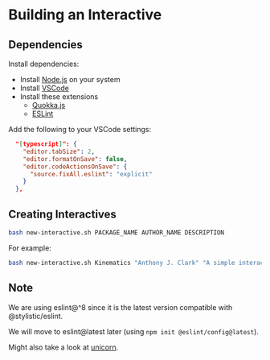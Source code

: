 # Building an Interactive

## Dependencies

Install dependencies:

- Install [Node.js](https://nodejs.org/) on your system
- Install [VSCode](https://code.visualstudio.com/)
- Install these extensions
  - [Quokka.js](https://marketplace.visualstudio.com/items?itemName=WallabyJs.quokka-vscode)
  - [ESLint](https://marketplace.visualstudio.com/items?itemName=dbaeumer.vscode-eslint)

Add the following to your VSCode settings:

~~~json
  "[typescript]": {
    "editor.tabSize": 2,
    "editor.formatOnSave": false,
    "editor.codeActionsOnSave": {
      "source.fixAll.eslint": "explicit"
    }
  },
~~~

## Creating Interactives

~~~bash
bash new-interactive.sh PACKAGE_NAME AUTHOR_NAME DESCRIPTION
~~~

For example:

~~~bash
bash new-interactive.sh Kinematics "Anthony J. Clark" "A simple interactive for differential drive kinematics."
~~~

## Note

We are using eslint@^8 since it is the latest version compatible with @stylistic/eslint.

We will move to eslint@latest later (using `npm init @eslint/config@latest`).

Might also take a look at [unicorn](https://github.com/sindresorhus/eslint-plugin-unicorn).

